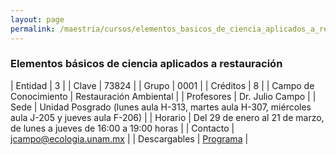 ```yaml
---
layout: page
permalink: /maestria/cursos/elementos_basicos_de_ciencia_aplicados_a_restauracion/
---
```


### Elementos básicos de ciencia aplicados a restauración

| Entidad | 3 |
| Clave | 73824 |
| Grupo | 0001 |
| Créditos | 8 |
| Campo de Conocimiento | Restauración Ambiental |
| Profesores | Dr. Julio Campo |
| Sede | Unidad Posgrado (lunes aula H-313, martes aula H-307, miércoles aula J-205 y jueves aula F-206) |
| Horario | Del 29 de enero al 21 de marzo, de lunes a jueves de 16:00 a 19:00 horas |
| Contacto | <jcampo@ecologia.unam.mx> |
| Descargables |  [Programa](/assets/docs/cursos/elementos_basicos_ciencia_aplicados_restauracion.pdf) |


